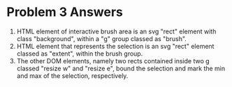 <h1>Problem 3 Answers</h1>

<ol>
	<li>HTML element of interactive brush area is an svg "rect" element with class "background", within a "g" group classed as "brush".</li>
	<li>HTML element that represents the selection is an svg "rect" element classed as "extent", within the brush group. </li>
	<li>The other DOM elements, namely two rects contained inside two g classed "resize w" and "resize e", bound the selection and mark the min and max of the selection, respectively.</li>
</ol>